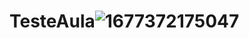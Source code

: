 # TesteAula![1677372175047](https://user-images.githubusercontent.com/113246076/221444569-f6a8dcdf-03a6-4d4f-a8a8-039162fa8034.jpg)
